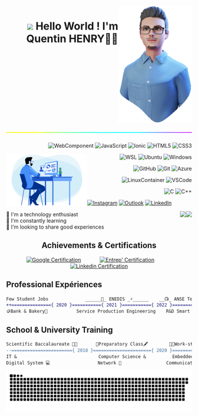 <img align='right' src='./avatar.png' width='200'>

<div align='right'>

# <img src="https://raw.githubusercontent.com/MartinHeinz/MartinHeinz/master/wave.gif" width='30'> Hello World ! I'm Quentin HENRY👨‍💻</br><img src="https://raw.githubusercontent.com/itstommi/itstommi/main/Rainbow.gif" width='625'>



![WebComponent](
    https://img.shields.io/badge/WebComponent-olivedrab.svg?logo=webcomponents.org&logoColor=white&style=flat-square)
![JavaScript](
    https://img.shields.io/badge/JavaScript-gold.svg?logo=javascript&logoColor=white&style=flat-square) 
![Ionic](
    https://img.shields.io/badge/Ionic-white.svg?logo=Ionic&logoColor=steelblue&style=flat-square)
![HTML5](
    https://img.shields.io/badge/HTML-red.svg?logo=html5&logoColor=white&style=flat-square)
![CSS3](
    https://img.shields.io/badge/CSS-steelblue.svg?logo=css3&logoColor=white&style=flat-square)

<img align='left' src='./gif.gif' width='220'>

![WSL](
    https://img.shields.io/badge/WSL+SSH-white.svg?logo=hyper&logoColor=steelblue&style=flat-square)
![Ubuntu](
    https://img.shields.io/badge/Ubuntu-red.svg?logo=ubuntu&logoColor=white&style=flat-square)
![Windows](
    https://img.shields.io/badge/Windows-steelblue.svg?logo=windows&logoColor=white&style=flat-square)

![GitHub](
    https://img.shields.io/badge/GitHub-white.svg?logo=github&logoColor=steelblue&style=flat-square)
![Git](
    https://img.shields.io/badge/Git-red.svg?logo=git&logoColor=white&style=flat-square)
![Azure](
    https://img.shields.io/badge/DevOps-steelblue.svg?logo=microsoftazure&logoColor=white&style=flat-square)

![LinuxContainer](
    https://img.shields.io/badge/LXD-red.svg?logo=linuxcontainers&logoColor=white&style=flat-square)
![VSCode](
    https://img.shields.io/badge/Code-steelblue.svg?logo=visualstudiocode&logoColor=white&style=flat-square)
    

![C](
    https://img.shields.io/badge/C-white.svg?logo=c&logoColor=steelblue&style=flat-square)
![C++](
    https://img.shields.io/badge/C++-steelblue.svg?logo=c%2B%2B&logoColor=white&style=flat-square)

</div>

[![Instagram](https://img.shields.io/badge/Instagram-%23E4405F.svg?logo=Instagram&logoColor=white&style=flat)](https://www.instagram.com/_qentah)
[![Outlook](https://img.shields.io/badge/Mail-0078D4?logo=microsoft-outlook&logoColor=white&style=flat)](mailto:henryq.pro@outlook.fr)
[![LinkedIn](https://img.shields.io/badge/LinkedIn-steelblue.svg?logo=linkedin&logoColor=white&style=flat)](https://www.linkedin.com/in/qentah)

<img align='right' src='https://img.shields.io/badge/French-Natif-steelblue.svg'>
<img align='right' src='https://img.shields.io/badge/English-B2-red.svg'>


<div>
👀 I'm a technology enthusiast</br>
🌱 I'm constantly learning</br>
💞️ I'm looking to share good experiences</br>
</div>

<div align='center'>

## Achievements & Certifications

[<img src="https://cdn-icons.flaticon.com/png/512/2504/premium/2504914.png?token=exp=1646756303~hmac=e610f67f17ece5633fd2e34e965ca881" alt="Google Certification" height="35"/>](https://1drv.ms/b/s!Ake3GJH9fYGlgb8BgIbDc4B2XF9TRg?e=7AaM2L)            
[<img src="https://i.ytimg.com/vi/iwK0FZdgx9k/maxresdefault.jpg" alt="Entrep' Certification" height="35"/>](https://1drv.ms/b/s!Ake3GJH9fYGlgb59t1b5KA9t4yo9uw?e=GPbmuW)            
[<img src="https://cdn-icons.flaticon.com/png/512/2504/premium/2504923.png?token=exp=1646756505~hmac=ca1bc184f97826c8ed0c6685f64a851f" alt="Linkedin Certification" height="35"/>](https://1drv.ms/b/s!Ake3GJH9fYGlgb8BgIbDc4B2XF9TRg?e=7AaM2L)

</div>

## Professional Expériences
```diff                       
Few Student Jobs              ______🍃_ ENEDIS _⚡______    __📺_ ANSE Technology _🤳___
++==============={ 2020 }==========={ 2021 }==========={ 2022 }===========- - -{ 2023 }- - - - - - -{ Future }
🪙Bank & Bakery🥖           Service Production Engineering    R&D Smart TV project
```
## School & University Training
```diff                            
Scientific Baccalaureate 👨‍🎓       📜Preparatory Class🖋️        👨‍💻Work-study Engineer👨‍🏫
--======================={ 2018 }======================{ 2020 }===========- - -{ 2023 }- - - - - - -{ Future }
IT &                               Computer Science &          Embedded & 
Digital System 💻                  Network 📶                 Communicating System 📻
```

<img src="./snake.svg" />
